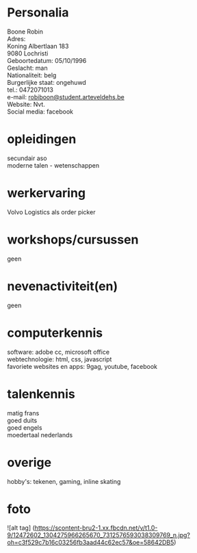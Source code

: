 <h1>Personalia</h1>
    
Boone Robin<br>
Adres:<br>
Koning Albertlaan 183<br>
9080 Lochristi<br>
Geboortedatum: 05/10/1996<br>
Geslacht: man<br>
Nationaliteit: belg<br>
Burgerlijke staat: ongehuwd<br>
tel.: 0472071013<br>
e-mail: robiboon@student.arteveldehs.be<br>
Website: Nvt.<br>
Social media: facebook<br>
    
<h1>opleidingen</h1>
 
secundair aso <br>
moderne talen - wetenschappen<br>
    
<h1>werkervaring</h1>
    
Volvo Logistics als order picker<br>
    
<h1>workshops/cursussen</h1>

geen<br>
    
<h1>nevenactiviteit(en)</h1>

geen<br>
    
<h1>computerkennis</h1>

software: adobe cc, microsoft office<br>
webtechnologie: html, css, javascript<br>
favoriete websites en apps: 9gag, youtube, facebook<br>
    
<h1>talenkennis</h1>

matig frans<br>
goed duits<br>
goed engels<br>
moedertaal nederlands<br>
    
<h1>overige</h1>
    
hobby's: tekenen, gaming, inline skating<br>
    
<h1>foto </h1>
    
![alt tag] (https://scontent-bru2-1.xx.fbcdn.net/v/t1.0-9/12472602_1304275966265670_7312576593038309769_n.jpg?oh=c3f529c7b16c03256fb3aad44c62ec57&oe=58642DB5)